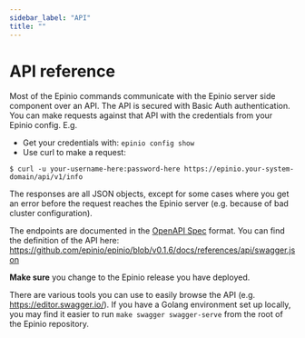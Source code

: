 ```yaml
---
sidebar_label: "API"
title: ""
---
```


<head>
  <link rel="canonical" href="https://docs.epinio.io/references/api"/>
</head>

# API reference

Most of the Epinio commands communicate with the Epinio server side component over an API. The API is secured with Basic Auth authentication. You can make requests against that API with the credentials from your Epinio config.
E.g.

- Get your credentials with: `epinio config show`
- Use curl to make a request:

```
$ curl -u your-username-here:password-here https://epinio.your-system-domain/api/v1/info
```

The responses are all JSON objects, except for some cases where you get an error before the request reaches the Epinio server (e.g. because of bad cluster configuration).

The endpoints are documented in the [OpenAPI Spec](https://www.openapis.org/) format. You can find the definition of the API here: https://github.com/epinio/epinio/blob/v0.1.6/docs/references/api/swagger.json

__Make sure__ you change to the Epinio release you have deployed.

There are various tools you can use to easily browse the API (e.g. https://editor.swagger.io/). If you have a Golang environment set up locally, you may find it easier to run `make swagger swagger-serve` from the root of the Epinio repository.
